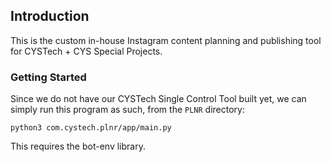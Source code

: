 ## Introduction
This is the custom in-house Instagram content planning and publishing tool for CYSTech + CYS Special Projects.

### Getting Started
Since we do not have our CYSTech Single Control Tool built yet, we can simply run this program as such, from the `PLNR` directory:

```python3 com.cystech.plnr/app/main.py```

This requires the bot-env library.
